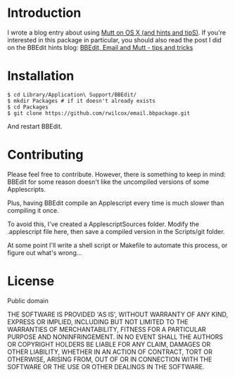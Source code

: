 Introduction
===========

I wrote a blog entry about using [Mutt on OS X (and hints and tipS)](http://rwilcox.tumblr.com/post/15025043556/using-mutt-on-os-x-tips-and-tricks). If you're interested in this package in particular, you should also read the post I did on the BBEdit hints blog: [BBEdit, Email and Mutt - tips and tricks](bbedit-hints.tumblr.com/post/15025116820/bbedit-email-and-mutt-tips-and-tricks)

Installation
============

    $ cd Library/Application\ Support/BBEdit/
    $ mkdir Packages # if it doesn't already exists
    $ cd Packages
    $ git clone https://github.com/rwilcox/email.bbpackage.git

And restart BBEdit.

Contributing
======================

Please feel free to contribute. However, there is something to keep in mind: BBEdit for some reason doesn't like the uncompiled versions of some Applescripts.

Plus, having BBEdit compile an Applescript every time is much slower than compiling it once.

To avoid this, I've created a ApplescriptSources folder. Modify the .applescript file here, then save a compiled version in the Scripts/git folder.

At some point I'll write a shell script or Makefile to automate this process, or figure out what's wrong...

License
================

Public domain

THE SOFTWARE IS PROVIDED 'AS IS', WITHOUT WARRANTY OF ANY KIND, EXPRESS OR IMPLIED, INCLUDING BUT NOT LIMITED TO THE WARRANTIES OF MERCHANTABILITY, FITNESS FOR A PARTICULAR PURPOSE AND NONINFRINGEMENT. IN NO EVENT SHALL THE AUTHORS OR COPYRIGHT HOLDERS BE LIABLE FOR ANY CLAIM, DAMAGES OR OTHER LIABILITY, WHETHER IN AN ACTION OF CONTRACT, TORT OR OTHERWISE, ARISING FROM, OUT OF OR IN CONNECTION WITH THE SOFTWARE OR THE USE OR OTHER DEALINGS IN THE SOFTWARE.


